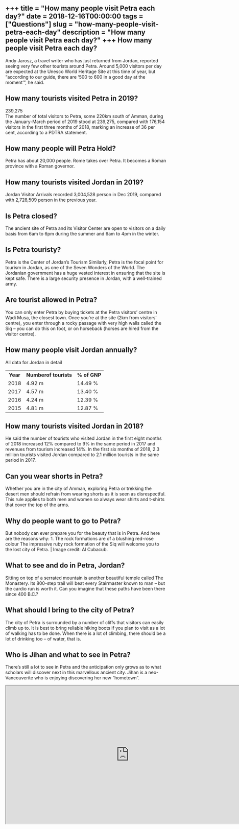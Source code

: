 +++
title = "How many people visit Petra each day?"
date = 2018-12-16T00:00:00
tags = ["Questions"]
slug = "how-many-people-visit-petra-each-day"
description = "How many people visit Petra each day?"
+++
How many people visit Petra each day?
-------------------------------------

Andy Jarosz, a travel writer who has just returned from Jordan, reported seeing very few other tourists around Petra. Around 5,000 visitors per day are expected at the Unesco World Heritage Site at this time of year, but “according to our guide, there are ‘500 to 600 in a good day at the moment’”, he said.

How many tourists visited Petra in 2019?
----------------------------------------

239,275  
The number of total visitors to Petra, some 220km south of Amman, during the January-March period of 2019 stood at 239,275, compared with 176,154 visitors in the first three months of 2018, marking an increase of 36 per cent, according to a PDTRA statement.

How many people will Petra Hold?
--------------------------------

Petra has about 20,000 people. Rome takes over Petra. It becomes a Roman province with a Roman governor.

How many tourists visited Jordan in 2019?
-----------------------------------------

Jordan Visitor Arrivals recorded 3,004,528 person in Dec 2019, compared with 2,728,509 person in the previous year.

Is Petra closed?
----------------

The ancient site of Petra and its Visitor Center are open to visitors on a daily basis from 6am to 6pm during the summer and 6am to 4pm in the winter.

Is Petra touristy?
------------------

Petra is the Center of Jordan’s Tourism Similarly, Petra is the focal point for tourism in Jordan, as one of the Seven Wonders of the World. The Jordanian government has a huge vested interest in ensuring that the site is kept safe. There is a large security presence in Jordan, with a well-trained army.

Are tourist allowed in Petra?
-----------------------------

You can only enter Petra by buying tickets at the Petra visitors’ centre in Wadi Musa, the closest town. Once you’re at the site (2km from visitors’ centre), you enter through a rocky passage with very high walls called the Siq – you can do this on foot, or on horseback (horses are hired from the visitor centre).

How many people visit Jordan annually?
--------------------------------------

All data for Jordan in detail

<table><tr><th>Year</th><th>Numberof tourists</th><th>% of GNP</th></tr><tr><td>2018</td><td>4.92 m</td><td>14.49 %</td></tr><tr><td>2017</td><td>4.57 m</td><td>13.40 %</td></tr><tr><td>2016</td><td>4.24 m</td><td>12.39 %</td></tr><tr><td>2015</td><td>4.81 m</td><td>12.87 %</td></tr></table>

How many tourists visited Jordan in 2018?
-----------------------------------------

He said the number of tourists who visited Jordan in the first eight months of 2018 increased 12% compared to 9% in the same period in 2017 and revenues from tourism increased 14%. In the first six months of 2018, 2.3 million tourists visited Jordan compared to 2.1 million tourists in the same period in 2017.

Can you wear shorts in Petra?
-----------------------------

Whether you are in the city of Amman, exploring Petra or trekking the desert men should refrain from wearing shorts as it is seen as disrespectful. This rule applies to both men and women so always wear shirts and t-shirts that cover the top of the arms.

Why do people want to go to Petra?
----------------------------------

But nobody can ever prepare you for the beauty that is in Petra. And here are the reasons why: 1. The rock formations are of a blushing red-rose colour The impressive ruby rock formation of the Siq will welcome you to the lost city of Petra. | Image credit: Al Cubacub.

What to see and do in Petra, Jordan?
------------------------------------

Sitting on top of a serrated mountain is another beautiful temple called The Monastery. Its 800-step trail will beat every Stairmaster known to man – but the cardio run is worth it. Can you imagine that these paths have been there since 400 B.C.?

What should I bring to the city of Petra?
-----------------------------------------

The city of Petra is surrounded by a number of cliffs that visitors can easily climb up to. It is best to bring reliable hiking boots if you plan to visit as a lot of walking has to be done. When there is a lot of climbing, there should be a lot of drinking too – of water, that is.

Who is Jihan and what to see in Petra?
--------------------------------------

There’s still a lot to see in Petra and the anticipation only grows as to what scholars will discover next in this marvellous ancient city. Jihan is a neo-Vancouverite who is enjoying discovering her new “hometown”.

<iframe allow="accelerometer; autoplay; clipboard-write; encrypted-media; gyroscope; picture-in-picture" allowfullscreen="" class="__youtube_prefs__  epyt-is-override  no-lazyload" data-no-lazy="1" data-origheight="433" data-origwidth="770" data-skipgform_ajax_framebjll="" height="433" id="_ytid_71430" loading="lazy" src="https://www.youtube.com/embed/BBOsKHJYNKc?enablejsapi=1&autoplay=0&cc_load_policy=0&cc_lang_pref=&iv_load_policy=1&loop=0&modestbranding=0&rel=1&fs=1&playsinline=0&autohide=2&theme=dark&color=red&controls=1&" title="YouTube player" width="770"></iframe>